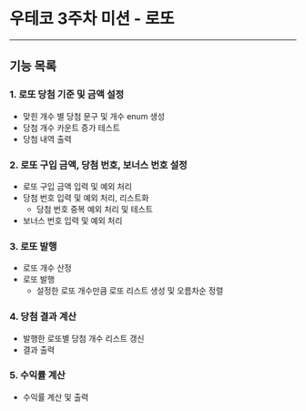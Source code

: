 # 우테코 3주차 미션 - 로또

----

## 기능 목록
### 1. 로또 당첨 기준 및 금액 설정
- 맞힌 개수 별 당첨 문구 및 개수 enum 생성
- 당첨 개수 카운트 증가 테스트
- 당첨 내역 출력

### 2. 로또 구입 금액, 당첨 번호, 보너스 번호 설정
- 로또 구입 금액 입력 및 예외 처리
- 당첨 번호 입력 및 예외 처리, 리스트화
  - 당첨 번호 중복 예외 처리 및 테스트
- 보너스 번호 입력 및 예외 처리

### 3. 로또 발행
- 로또 개수 산정
- 로또 발행
  - 설정한 로또 개수만큼 로또 리스트 생성 및 오름차순 정렬

### 4. 당첨 결과 계산 
- 발행한 로또별 당첨 개수 리스트 갱신
- 결과 출력

### 5. 수익률 계산
- 수익률 계산 및 출력 



